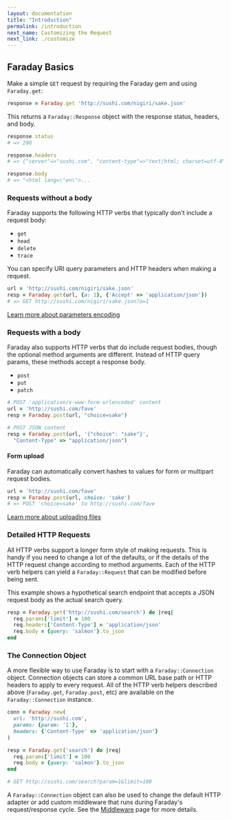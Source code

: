 ```yaml
---
layout: documentation
title: "Introduction"
permalink: /introduction
next_name: Customizing the Request
next_link: ./customize
---
```


## Faraday Basics

Make a simple `GET` request by requiring the Faraday gem and using `Faraday.get`:

```ruby
response = Faraday.get 'http://sushi.com/nigiri/sake.json'
```

This returns a `Faraday::Response` object with the response status, headers, and
body.

```ruby
response.status
# => 200

response.headers
# => {"server"=>"sushi.com", "content-type"=>"text/html; charset=utf-8"...

response.body
# => "<html lang=\"en\">...
```

### Requests without a body

Faraday supports the following HTTP verbs that typically don't include a request
body:

* `get`
* `head`
* `delete`
* `trace`

You can specify URI query parameters and HTTP headers when making a request.


```ruby
url = 'http://sushi.com/nigiri/sake.json'
resp = Faraday.get(url, {a: 1}, {'Accept' => 'application/json'})
# => GET http://sushi.com/nigiri/sake.json?a=1
```

[Learn more about parameters encoding][encoding]

### Requests with a body

Faraday also supports HTTP verbs that do include request bodies, though the
optional method arguments are different. Instead of HTTP query params, these
methods accept a response body.

* `post`
* `put`
* `patch`

```ruby
# POST 'application/x-www-form-urlencoded' content
url = 'http://sushi.com/fave'
resp = Faraday.post(url, "choice=sake")

# POST JSON content
resp = Faraday.post(url, '{"choice": "sake"}',
  "Content-Type" => "application/json")
```

#### Form upload

Faraday can automatically convert hashes to values for form or multipart request
bodies.

```ruby
url = 'http://sushi.com/fave'
resp = Faraday.post(url, choice: 'sake')
# => POST 'choice=sake' to http://sushi.com/fave
```

[Learn more about uploading files][multipart]

### Detailed HTTP Requests

All HTTP verbs support a longer form style of making requests. This is handy if
you need to change a lot of the defaults, or if the details of the HTTP request
change according to method arguments. Each of the HTTP verb helpers can yield a
`Faraday::Request` that can be modified before being sent.

This example shows a hypothetical search endpoint that accepts a JSON request
body as the actual search query.

```ruby
resp = Faraday.get('http://sushi.com/search') do |req|
  req.params['limit'] = 100
  req.headers['Content-Type'] = 'application/json'
  req.body = {query: 'salmon'}.to_json
end
```

### The Connection Object

A more flexible way to use Faraday is to start with a `Faraday::Connection`
object. Connection objects can store a common URL base path or HTTP headers to
apply to every request. All of the HTTP verb helpers described above
(`Faraday.get`, `Faraday.post`, etc) are available on the `Faraday::Connection`
instance.

```ruby
conn = Faraday.new(
  url: 'http://sushi.com',
  params: {param: '1'},
  headers: {'Content-Type' => 'application/json'}
)

resp = Faraday.get('search') do |req|
  req.params['limit'] = 100
  req.body = {query: 'salmon'}.to_json
end

# GET http://sushi.com/search?param=1&limit=100
```

A `Faraday::Connection` object can also be used to change the default HTTP
adapter or add custom middleware that runs during Faraday's request/response
cycle. See the [Middleware](../middleware) page for more details.

[encoding]:     ../middleware/url-encoded
[multipart]:    ../middleware/multipart